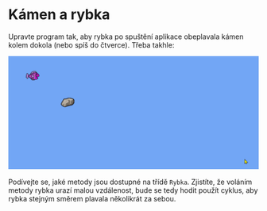 # Kámen a rybka
Upravte program tak, aby rybka po spuštění aplikace obeplavala kámen kolem dokola (nebo spíš do čtverce). Třeba takhle:

![Plave ryba dokola](stone-and-fish.gif)

Podívejte se, jaké metody jsou dostupné na třídě `Rybka`.
Zjistíte, že voláním metody rybka urazí malou vzdálenost, bude se tedy hodit použít cyklus, aby rybka stejným směrem plavala několikrát za sebou. 
